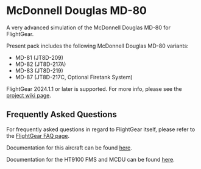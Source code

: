 # McDonnell Douglas MD-80
A very advanced simulation of the McDonnell Douglas MD-80 for FlightGear.

Present pack includes the following McDonnell Douglas MD-80 variants:
- MD-81 (JT8D-209)
- MD-82 (JT8D-217A)
- MD-83 (JT8D-219)
- MD-87 (JT8D-217C, Optional Firetank System)

FlightGear 2024.1.1 or later is supported. For more info, please see the [project wiki page](https://wiki.flightgear.org/McDonnell_Douglas_MD-80).

## Frequently Asked Questions
For frequently asked questions in regard to FlightGear itself, please refer to the [FlightGear FAQ page](https://wiki.flightgear.org/Frequently_asked_questions).

Documentation for this aircraft can be found [here](https://github.com/Octal450/FlightGear-Aircraft-Documentation/tree/master/MD-80).

Documentation for the HT9100 FMS and MCDU can be found [here](https://github.com/Octal450/FlightGear-Aircraft-Documentation/tree/master/HT9100).
